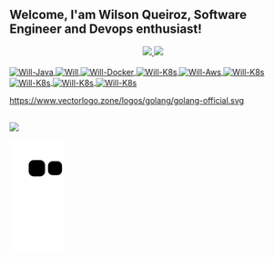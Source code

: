 ## Welcome, I'am Wilson Queiroz, Software Engineer and Devops enthusiast!
<div align="center">
  <a href="https://github.com/wqueiroz7">
  <img height="180em" src="https://github-readme-stats.vercel.app/api?username=wqueiroz7&show_icons=true&theme=dracula&include_all_commits=true&count_private=true"/>
  <img height="180em" src="https://github-readme-stats.vercel.app/api/top-langs/?username=wqueiroz7&layout=compact&langs_count=7&theme=dracula"/>
</div>
<div style="display: inline_block"><br>
  <img align="center" alt="Will-Java" height="50" width="50"  <img align="center" alt="Rafa-Python" height="30" width="40" src="https://cdn.jsdelivr.net/gh/devicons/devicon/icons/java/java-original-wordmark.svg">
  <img align="center" alt="Will" height="70" width="70" src="https://cdn.jsdelivr.net/gh/devicons/devicon/icons/jenkins/jenkins-original.svg" >
  <img align="center" alt="Will-Docker" height="50" width="50" src="https://cdn.jsdelivr.net/gh/devicons/devicon/icons/docker/docker-original-wordmark.svg">
  <img align="center" alt="Will-K8s" height="50" width="50" src="https://cdn.jsdelivr.net/gh/devicons/devicon/icons/kubernetes/kubernetes-plain-wordmark.svg">
  <img align="center" alt="Will-Aws" height="70" width="70" src="https://cdn.jsdelivr.net/gh/devicons/devicon/icons/amazonwebservices/amazonwebservices-original-wordmark.svg">
  <img align="center" alt="Will-K8s" height="50" width="50" src="https://www.vectorlogo.zone/logos/terraformio/terraformio-icon.svg">
  <img align="center" alt="Will-K8s" height="80" width="80" src="https://www.vectorlogo.zone/logos/ansible/ansible-ar21.svg">
  <img align="center" alt="Will-K8s" height="80" width="100" src="https://www.vectorlogo.zone/logos/linux/linux-ar21.svg">
  <img align="center" alt="Will-K8s" height="80" width="100" src="https://www.vectorlogo.zone/logos/golang/golang-official.svg">

  https://www.vectorlogo.zone/logos/golang/golang-official.svg
                                                                                                                            
                                                                                                                                    
                                                                                                                                          
                                                                                                                                      


                                                                                                                                             

  


</div>
  
  ##
 
<div> 

  <a href="www.linkedin.com/in/wilson-queiroz" target="_blank"><img src="https://img.shields.io/badge/-LinkedIn-%230077B5?style=for-the-badge&logo=linkedin&logoColor=white" target="_blank"></a> 
 
  ![Snake animation](https://github.com/rafaballerini/rafaballerini/blob/output/github-contribution-grid-snake.svg)
 
</div>
